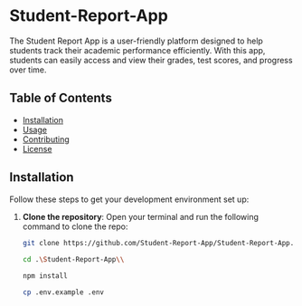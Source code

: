 # Student-Report-App

The Student Report App is a user-friendly platform designed to help students track their academic performance efficiently. With this app, students can easily access and view their grades, test scores, and progress over time.

## Table of Contents

- [Installation](#installation)
- [Usage](#usage)
- [Contributing](#contributing)
- [License](#license)

## Installation

Follow these steps to get your development environment set up:

1. **Clone the repository**:
   Open your terminal and run the following command to clone the repo:
   ```bash
   git clone https://github.com/Student-Report-App/Student-Report-App.git
 
   cd .\Student-Report-App\\

   npm install 

   cp .env.example .env